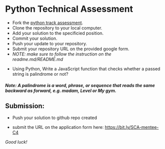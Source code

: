 # Python Technical Assessment  


* Fork the [python track assessment](https://github.com/she-code-africa/python-ta).
* Clone the repository to your local computer.
* Add your solution to the specificied position.
* Commit your solution.
* Push your update to your repository.
* Submit your repository URL on the provided google form.
* _NOTE: make sure to follow the instruction on the readme.md/README.md_

- Using Python,  Write a JavaScript function that checks whether a passed string is palindrome or not?
#####   **Note:** A palindrome is a word, phrase, or sequence that reads the same backward as forward, e.g. madam, Level or My gym.

## Submission: 

- Push your solution to github repo created 

- submit the URL on the application form here: https://bit.ly/SCA-mentee-C4

*Good luck!*
